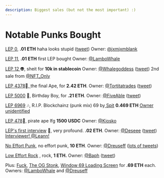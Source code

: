 ```yaml
---
description: Biggest sales (but not the most important) :)
---
```


# Notable Punks Bought

[LEP 0](https://opensea.io/assets/0x495f947276749ce646f68ac8c248420045cb7b5e/87198930750286842836902562062466327909054195361095182156017571736294365593601), **.01 ETH** haha looks stupid ([tweet](https://twitter.com/LowEffortPunks/status/1387874216817594375)) Owner: [@jxmjxmblank](https://twitter.com/jxmjxmblank)

[LEP 11](https://opensea.io/assets/ethereum/0x495f947276749ce646f68ac8c248420045cb7b5e/87198930750286842836902562062466327909054195361095182156017571748388993499137), **.01 ETH** first LEP bought Owner: [@LamboWhale](https://twitter.com/Lambo\_Whale)

[LEP 12 ](https://opensea.io/assets/0x495f947276749ce646f68ac8c248420045cb7b5e/87198930750286842836902562062466327909054195361095182156017571749488505126913)👽, sheit for **10k in stablecoin** Owner: [@Whalegoddess](https://twitter.com/whalegoddess) ([tweet](https://twitter.com/LowEffortPunks/status/1506755636293521421)) 2nd sale from [@NFT\_Only](https://twitter.com/NFT\_Only)

[LEP 4378](https://opensea.io/assets/0x495f947276749ce646f68ac8c248420045cb7b5e/87198930750286842836902562062466327909054195361095182156017576698390341746689)🐒,[ ](https://opensea.io/assets/0x495f947276749ce646f68ac8c248420045cb7b5e/87198930750286842836902562062466327909054195361095182156017576698390341746689)the final Ape, for **2.42 ETH**. Owner: [@Tortitatrades](https://twitter.com/TortitaTrades) ([tweet](https://twitter.com/LowEffortPunks/status/1477056645146587136))

[LEP 5000](https://opensea.io/assets/0x495f947276749ce646f68ac8c248420045cb7b5e/87198930750286842836902562062466327909054195361095182156017577395480713756673) 🎉, Birthday Boy, for **.21 ETH**. Owner: [@FiveAble](https://twitter.com/FiveAble) ([tweet](https://twitter.com/LowEffortPunks/status/1520496384213872640))

[LEP 6969](https://opensea.io/assets/ethereum/0x495f947276749ce646f68ac8c248420045cb7b5e/8101963021393910117102997988283050143004522829236501101126178649317461458945) :notes:, R.I.P. Blockchainz (punk mix) 69 by[ Spit](https://twitter.com/spitfunkoIips) **0.469 ETH** [Owner unidentified ](https://opensea.io/0x0d8Edf829CdB857d374501f01C638b1F60fBa5e0)

[LEP 478](https://opensea.io/assets/ethereum/0x495f947276749ce646f68ac8c248420045cb7b5e/87198930750286842836902562062466327909054195361095182156017572284950667853825)🐒, pirate ape lfg **1500 USDC** Owner: [@Kiosko](https://twitter.com/kiosko\_eth)

[LEP's first interview](https://opensea.io/assets/0x495f947276749ce646f68ac8c248420045cb7b5e/87198930750286842836902562062466327909054195361095182156017572041958598115329) 🎤, very profound. **.02 ETH**. Owner: [@Deseee](https://twitter.com/deseee10) ([tweet](https://twitter.com/LowEffortPunks/status/1509671809460981765)) [Interviewer! @Leann!](https://twitter.com/\_leann9109)

[No Effort Punk](https://opensea.io/assets/0x495f947276749ce646f68ac8c248420045cb7b5e/87198930750286842836902562062466327909054195361095182156017572049655179509761), no effort punk, **10 ETH**. Owner: [@Dreuseff](https://twitter.com/Dreuseff) ([lots of tweets](https://twitter.com/search?q=https%3A%2F%2Fopensea.io%2Fassets%2F0x495f947276749ce646f68ac8c248420045cb7b5e%2F87198930750286842836902562062466327909054195361095182156017572049655179509761\&src=typed\_query))

[Low Effort Rock](https://opensea.io/assets/0x495f947276749ce646f68ac8c248420045cb7b5e/87198930750286842836902562062466327909054195361095182156017576067270667403265) , rock, **1 ETH.** Owner: [@Baph](https://twitter.com/baph4236) ([tweet](https://twitter.com/LowEffortPunks/status/1449134032915156992))

Plus: [Fuck](https://opensea.io/assets/0x495f947276749ce646f68ac8c248420045cb7b5e/87198930750286842836902562062466327909054195361095182156017572367414039937025), [The OG Stonk](https://opensea.io/assets/0x495f947276749ce646f68ac8c248420045cb7b5e/87198930750286842836902562062466327909054195361095182156017576551055783624705), [Window 69 Loading Screen](https://opensea.io/assets/0x495f947276749ce646f68ac8c248420045cb7b5e/87198930750286842836902562062466327909054195361095182156017575245935481454593) for **.69 ETH** each. Owners: [@LamboWhale](https://twitter.com/Lambo\_Whale) and [@Dreuseff](https://twitter.com/Dreuseff)
